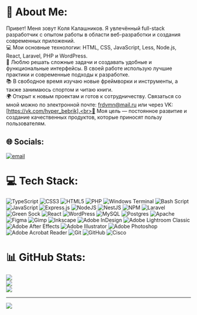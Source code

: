 # 💫 About Me:
Привет! Меня зовут Коля Калашников. Я увлечённый full-stack разработчик с опытом работы в области веб-разработки и создания современных приложений.<br>💻 Мои основные технологии: HTML, CSS, JavaScript, Less, Node.js, React, Laravel, PHP и WordPress.<br>🔧 Люблю решать сложные задачи и создавать удобные и функциональные интерфейсы. В своей работе использую лучшие практики и современные подходы к разработке.<br>📚 В свободное время изучаю новые фреймворки и инструменты, а также занимаюсь спортом и читаю книги.<br>🌍 Открыт к новым проектам и готов к сотрудничеству. Связаться со мной можно по электронной почте: frdvmn@mail.ru или через VK: [https://vk.com/hyper_bebrik].<br>🎯 Моя цель — постоянное развитие и создание качественных продуктов, которые приносят пользу пользователям.


## 🌐 Socials:
[![email](https://img.shields.io/badge/Email-D14836?logo=gmail&logoColor=white)](mailto:frdvmn@mail.ru) 

# 💻 Tech Stack:
![TypeScript](https://img.shields.io/badge/typescript-%23007ACC.svg?style=for-the-badge&logo=typescript&logoColor=white) ![CSS3](https://img.shields.io/badge/css3-%231572B6.svg?style=for-the-badge&logo=css3&logoColor=white) ![HTML5](https://img.shields.io/badge/html5-%23E34F26.svg?style=for-the-badge&logo=html5&logoColor=white) ![PHP](https://img.shields.io/badge/php-%23777BB4.svg?style=for-the-badge&logo=php&logoColor=white) ![Windows Terminal](https://img.shields.io/badge/Windows%20Terminal-%234D4D4D.svg?style=for-the-badge&logo=windows-terminal&logoColor=white) ![Bash Script](https://img.shields.io/badge/bash_script-%23121011.svg?style=for-the-badge&logo=gnu-bash&logoColor=white) ![JavaScript](https://img.shields.io/badge/javascript-%23323330.svg?style=for-the-badge&logo=javascript&logoColor=%23F7DF1E) ![Express.js](https://img.shields.io/badge/express.js-%23404d59.svg?style=for-the-badge&logo=express&logoColor=%2361DAFB) ![NodeJS](https://img.shields.io/badge/node.js-6DA55F?style=for-the-badge&logo=node.js&logoColor=white) ![NestJS](https://img.shields.io/badge/nestjs-%23E0234E.svg?style=for-the-badge&logo=nestjs&logoColor=white) ![NPM](https://img.shields.io/badge/NPM-%23CB3837.svg?style=for-the-badge&logo=npm&logoColor=white) ![Laravel](https://img.shields.io/badge/laravel-%23FF2D20.svg?style=for-the-badge&logo=laravel&logoColor=white) ![Green Sock](https://img.shields.io/badge/green%20sock-88CE02?style=for-the-badge&logo=greensock&logoColor=white) ![React](https://img.shields.io/badge/react-%2320232a.svg?style=for-the-badge&logo=react&logoColor=%2361DAFB) ![WordPress](https://img.shields.io/badge/WordPress-%23117AC9.svg?style=for-the-badge&logo=WordPress&logoColor=white) ![MySQL](https://img.shields.io/badge/mysql-4479A1.svg?style=for-the-badge&logo=mysql&logoColor=white) ![Postgres](https://img.shields.io/badge/postgres-%23316192.svg?style=for-the-badge&logo=postgresql&logoColor=white) ![Apache](https://img.shields.io/badge/apache-%23D42029.svg?style=for-the-badge&logo=apache&logoColor=white) ![Figma](https://img.shields.io/badge/figma-%23F24E1E.svg?style=for-the-badge&logo=figma&logoColor=white) ![Gimp](https://img.shields.io/badge/Gimp-657D8B?style=for-the-badge&logo=gimp&logoColor=FFFFFF) ![Inkscape](https://img.shields.io/badge/Inkscape-e0e0e0?style=for-the-badge&logo=inkscape&logoColor=080A13) ![Adobe InDesign](https://img.shields.io/badge/Adobe%20InDesign-49021F?style=for-the-badge&logo=adobeindesign&logoColor=FF3366) ![Adobe Lightroom Classic](https://img.shields.io/badge/Adobe%20Lightroom%20Classic-31A8FF.svg?style=for-the-badge&logo=Adobe%20Lightroom%20Classic&logoColor=white) ![Adobe After Effects](https://img.shields.io/badge/Adobe%20After%20Effects-9999FF.svg?style=for-the-badge&logo=Adobe%20After%20Effects&logoColor=white) ![Adobe Illustrator](https://img.shields.io/badge/adobe%20illustrator-%23FF9A00.svg?style=for-the-badge&logo=adobe%20illustrator&logoColor=white) ![Adobe Photoshop](https://img.shields.io/badge/adobe%20photoshop-%2331A8FF.svg?style=for-the-badge&logo=adobe%20photoshop&logoColor=white) ![Adobe Acrobat Reader](https://img.shields.io/badge/Adobe%20Acrobat%20Reader-EC1C24.svg?style=for-the-badge&logo=Adobe%20Acrobat%20Reader&logoColor=white) ![Git](https://img.shields.io/badge/git-%23F05033.svg?style=for-the-badge&logo=git&logoColor=white) ![GitHub](https://img.shields.io/badge/github-%23121011.svg?style=for-the-badge&logo=github&logoColor=white) ![Cisco](https://img.shields.io/badge/cisco-%23049fd9.svg?style=for-the-badge&logo=cisco&logoColor=black)
# 📊 GitHub Stats:
![](https://github-readme-stats.vercel.app/api?username=frdvmn&theme=dark&hide_border=false&include_all_commits=false&count_private=false)<br/>
![](https://nirzak-streak-stats.vercel.app/?user=frdvmn&theme=dark&hide_border=false)<br/>
![](https://github-readme-stats.vercel.app/api/top-langs/?username=frdvmn&theme=dark&hide_border=false&include_all_commits=false&count_private=false&layout=compact)

---
[![](https://visitcount.itsvg.in/api?id=frdvmn&icon=0&color=0)](https://visitcount.itsvg.in)

<!-- Proudly created with GPRM ( https://gprm.itsvg.in ) -->
